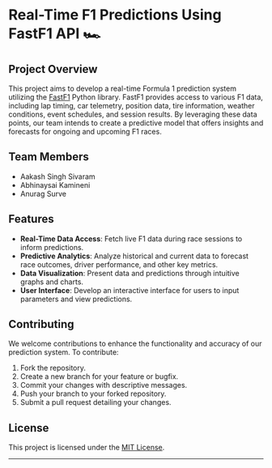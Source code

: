 # Real-Time F1 Predictions Using FastF1 API 🏎️

## Project Overview

This project aims to develop a real-time Formula 1 prediction system utilizing the [FastF1](https://docs.fastf1.dev/) Python library. FastF1 provides access to various F1 data, including lap timing, car telemetry, position data, tire information, weather conditions, event schedules, and session results. By leveraging these data points, our team intends to create a predictive model that offers insights and forecasts for ongoing and upcoming F1 races.

## Team Members

- Aakash Singh Sivaram
- Abhinaysai Kamineni
- Anurag Surve

## Features

- **Real-Time Data Access**: Fetch live F1 data during race sessions to inform predictions.
- **Predictive Analytics**: Analyze historical and current data to forecast race outcomes, driver performance, and other key metrics.
- **Data Visualization**: Present data and predictions through intuitive graphs and charts.
- **User Interface**: Develop an interactive interface for users to input parameters and view predictions.


## Contributing

We welcome contributions to enhance the functionality and accuracy of our prediction system. To contribute:

1. Fork the repository.
2. Create a new branch for your feature or bugfix.
3. Commit your changes with descriptive messages.
4. Push your branch to your forked repository.
5. Submit a pull request detailing your changes.

## License

This project is licensed under the [MIT License](LICENSE).


---
